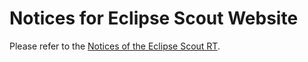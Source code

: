 # Notices for Eclipse Scout Website

Please refer to the [Notices of the Eclipse Scout RT](https://github.com/eclipse-scout/scout.rt/blob/releases/23.1/NOTICE.md).
